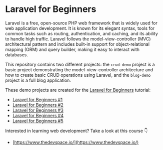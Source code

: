 # Laravel for Beginners

Laravel is a free, open-source PHP web framework that is widely used for web application development. It is known for its elegant syntax, tools for common tasks such as routing, authentication, and caching, and its ability to handle high traffic. Laravel follows the model-view-controller (MVC) architectural pattern and includes built-in support for object-relational mapping (ORM) and query builder, making it easy to interact with databases.

This repository contains two different projects: the `crud-demo` project is a basic project demonstrating the model-view-controller architecture and how to create basic CRUD operations using Laravel, and the `blog-demo` project is a full blog application.

These demo projects are created for the [Laravel for Beginners](https://www.ericsdevblog.com/posts/laravel-for-beginners-1/) tutorial:

- [Laravel for Beginners #1](https://www.ericsdevblog.com/posts/laravel-for-beginners-1/)
- [Laravel for Beginners #2](https://www.ericsdevblog.com/posts/laravel-for-beginners-2/)
- [Laravel for Beginners #3](https://www.ericsdevblog.com/posts/laravel-for-beginners-3/)
- [Laravel for Beginners #4](https://www.ericsdevblog.com/posts/laravel-for-beginners-4/)
- [Laravel for Beginners #5](https://www.ericsdevblog.com/posts/laravel-for-beginners-5/)

Interested in learning web development? Take a look at this course 👇

- [https://www.thedevspace.io/](https://www.thedevspace.io/)
